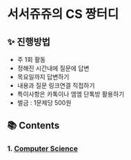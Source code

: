 # **서서쥬쥬의 CS 짱터디**

## **:sparkles: 진행방법**

- 주 1회 활동
- 정해진 시간내에 질문에 답변
- 목요일까지 답변하기
- 내용과 질문 링크연결 직접하기
- 특이사항은 카톡이나 엠엠 단톡방 활용하기
- 벌금 : 1문제당 500원

## **📚 Contents**

### **1. [Computer Science](https://github.com/lunchScreen/Interview_Questions/blob/main/ComputerScience.md)**
